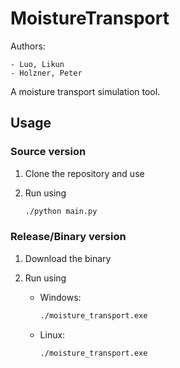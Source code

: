 # MoistureTransport

Authors:

    - Luo, Likun
    - Holzner, Peter

A moisture transport simulation tool.

## Usage

### Source version

1. Clone the repository and use

2. Run using

    ```bash
    ./python main.py
    ```

### Release/Binary version

1. Download the binary

2. Run using

    - Windows:

        ```bash
        ./moisture_transport.exe
        ```

    - Linux:

        ```bash
        ./moisture_transport.exe
        ```
